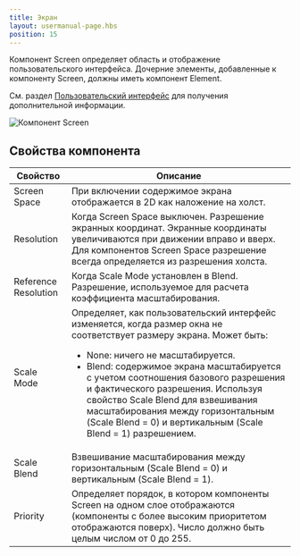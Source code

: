 ```yaml
---
title: Экран
layout: usermanual-page.hbs
position: 15
---
```


Компонент Screen определяет область и отображение пользовательского интерфейса. Дочерние элементы, добавленные к компоненту Screen, должны иметь компонент Element.

См. раздел [Пользовательский интерфейс][0] для получения дополнительной информации.

![Компонент Screen][1]

## Свойства компонента

| Свойство             | Описание |
|----------------------|-------------|
| Screen Space         | При включении содержимое экрана отображается в 2D как наложение на холст. |
| Resolution           | Когда Screen Space выключен. Разрешение экранных координат. Экранные координаты увеличиваются при движении вправо и вверх. Для компонентов Screen Space разрешение всегда определяется из разрешения холста. |
| Reference Resolution | Когда Scale Mode установлен в Blend. Разрешение, используемое для расчета коэффициента масштабирования. |
| Scale Mode           | Определяет, как пользовательский интерфейс изменяется, когда размер окна не соответствует размеру экрана. Может быть: <ul><li>None: ничего не масштабируется.</li><li>Blend: содержимое экрана масштабируется с учетом соотношения базового разрешения и фактического разрешения. Используя свойство Scale Blend для взвешивания масштабирования между горизонтальным (Scale Blend = 0) и вертикальным (Scale Blend = 1) разрешением.</li></ul> |
| Scale Blend          | Взвешивание масштабирования между горизонтальным (Scale Blend = 0) и вертикальным (Scale Blend = 1). |
| Priority             | Определяет порядок, в котором компоненты Screen на одном слое отображаются (компоненты с более высоким приоритетом отображаются поверх). Число должно быть целым числом от 0 до 255. |

[0]: /user-manual/user-interface
[1]: /images/user-manual/scenes/components/component-screen.png
